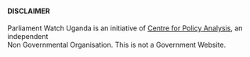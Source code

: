 #### DISCLAIMER

<p>Parliament Watch Uganda is an initiative of <a href="http://centreforpolicyanalysis.org" target="_blank">Centre for Policy Analysis</a>, an independent <br />Non Governmental Organisation. This is not a Government Website.</p>

